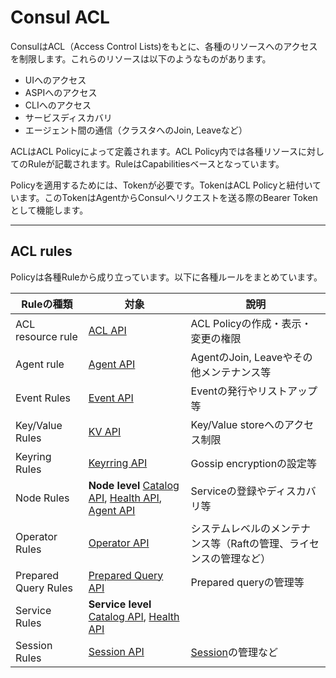 # Consul ACL

ConsulはACL（Access Control Lists)をもとに、各種のリソースへのアクセスを制限します。これらのリソースは以下のようなものがあります。

- UIへのアクセス
- ASPIへのアクセス
- CLIへのアクセス
- サービスディスカバリ
- エージェント間の通信（クラスタへのJoin, Leaveなど）

ACLはACL Policyによって定義されます。ACL Policy内では各種リソースに対してのRuleが記載されます。RuleはCapabilitiesベースとなっています。

Policyを適用するためには、Tokenが必要です。TokenはACL Policyと紐付いています。このTokenはAgentからConsulへリクエストを送る際のBearer Tokenとして機能します。

---
## ACL rules

Policyは各種Ruleから成り立っています。以下に各種ルールをまとめています。

Ruleの種類  | 対象   | 說明
--|---|--
ACL resource rule  | [ACL API](https://www.consul.io/api/acl/acl.html)  | ACL Policyの作成・表示・変更の権限
Agent rule  | [Agent API](https://www.consul.io/api/agent.html)  | AgentのJoin, Leaveやその他メンテナンス等
Event Rules  | [Event API](https://www.consul.io/api/event.html)  | Eventの発行やリストアップ等
Key/Value Rules  | [KV API](https://www.consul.io/api/kv.html)  |  Key/Value storeへのアクセス制限
Keyring Rules  | [Keyrring API](https://www.consul.io/api/operator/keyring.html)  |  Gossip encryptionの設定等
Node Rules  | **Node level** [Catalog API](https://www.consul.io/api/catalog.html), [Health API](https://www.consul.io/api/health.html), [Agent API](https://www.consul.io/api/agent.html) | Serviceの登録やディスカバリ等
Operator Rules  | [Operator API](https://www.consul.io/api/operator.html)  |  システムレベルのメンテナンス等（Raftの管理、ライセンスの管理など）
Prepared Query Rules  | [Prepared Query API](https://www.consul.io/api/query.html)  |  Prepared queryの管理等
Service Rules  | **Service level** [Catalog API](https://www.consul.io/api/catalog.html), [Health API](https://www.consul.io/api/health.html) |   
Session Rules  | [Session API](https://www.consul.io/api/session.html)  | [Session](https://www.consul.io/docs/internals/sessions.html)の管理など
